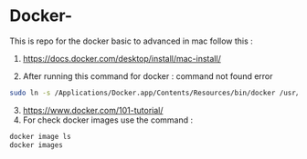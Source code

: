 # Docker-
This is repo for the docker basic to advanced in mac
follow this :

1. https://docs.docker.com/desktop/install/mac-install/

2. After running this command for docker : command not found error 
      
```bash
sudo ln -s /Applications/Docker.app/Contents/Resources/bin/docker /usr/local/bin/docker
```

3. https://www.docker.com/101-tutorial/
4. For check docker images use the command :
```bash
docker image ls 
docker images
```
